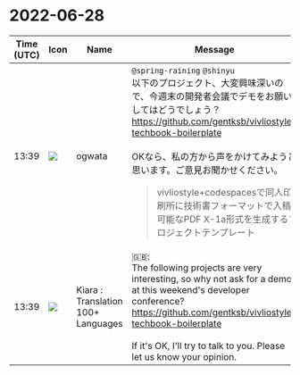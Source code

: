 # 2022-06-28

|Time (UTC)|Icon|Name|Message|
|---|---|---|---|
|13:39|![](https://avatars.slack-edge.com/2019-11-22/845042642576_070441337abaca9fb7b3_72.png)|ogwata|`@spring-raining` `@shinyu`<br>以下のプロジェクト、大変興味深いので、今週末の開発者会議でデモをお願いしてはどうでしょう？<br><https://github.com/gentksb/vivliostyle-techbook-boilerplate><br><br>OKなら、私の方から声をかけてみようと思います。ご意見お聞かせください。<br><blockquote>vivliostyle+codespacesで同人印刷所に技術書フォーマットで入稿可能なPDF X-1a形式を生成するプロジェクトテンプレート</blockquote>|
|13:39|![](https://avatars.slack-edge.com/2021-08-02/2324149410423_2aa7423c4133ecb9f168_72.png)|Kiara : Translation 100+ Languages|🇬🇧:  <br>The following projects are very interesting, so why not ask for a demo at this weekend's developer conference?<br><https://github.com/gentksb/vivliostyle-techbook-boilerplate><br><br>If it's OK, I'll try to talk to you. Please let us know your opinion.|
